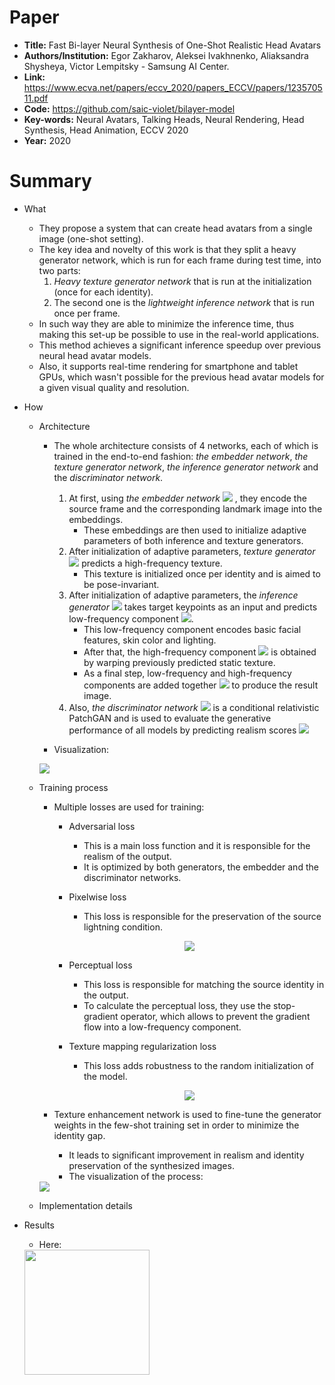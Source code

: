 # Paper
- __Title:__ Fast Bi-layer Neural Synthesis of One-Shot Realistic Head Avatars
- __Authors/Institution:__ Egor Zakharov, Aleksei Ivakhnenko, Aliaksandra Shysheya, Victor Lempitsky -  Samsung AI Center.
- __Link:__ https://www.ecva.net/papers/eccv_2020/papers_ECCV/papers/123570511.pdf
- __Code:__ https://github.com/saic-violet/bilayer-model
- __Key-words:__ Neural Avatars, Talking Heads, Neural Rendering, Head Synthesis, Head Animation, ECCV 2020
- __Year:__ 2020

# Summary
- What

  - They propose a system that can create head avatars from a single image (one-shot setting).
  - The key idea and novelty of this work is that they split a heavy generator network, which is run for each frame during test time, into two parts:
    1) *Heavy texture generator network* that is run at the initialization (once for each identity).
    2) The second one is the *lightweight inference network* that is run once per frame.
  - In such way they are able to minimize the inference time, thus making this set-up be possible to use in the real-world applications.
  - This method achieves a significant inference speedup over previous neural head avatar models.
  - Also, it supports real-time rendering for smartphone and tablet GPUs, which wasn't possible for the previous head avatar models for a given visual quality and resolution.

- How



  - Architecture
    - The whole architecture consists of 4 networks, each of which is trained in the end-to-end fashion: *the embedder network*, *the texture generator network*, *the inference generator network* and the *discriminator network*.
      1) At first, using *the embedder network*  <img src="https://latex.codecogs.com/gif.latex?E\Big(x^i(s),&space;y^i(s)\Big)"> , they encode the source frame and the corresponding landmark image into the embeddings.
          - These embeddings are then used to initialize adaptive parameters of both inference and texture generators.
      2) After initialization of adaptive parameters, *texture generator* <img src="https://latex.codecogs.com/gif.latex?G_{tex}\Big(\{e^{i}_{k}(s)&space;\}\Big)"> predicts a high-frequency texture. 
          - This texture is initialized once per identity and is aimed to be pose-invariant.
      3) After initialization of adaptive parameters, the *inference generator* <img src="https://latex.codecogs.com/gif.latex?G_{inf}\Big(y^{i}(t),&space;\{e^{i}_{k}(s)\}&space;\Big)"> takes target keypoints as an input and predicts low-frequency component <img src="https://latex.codecogs.com/gif.latex?\hat{x}_{LF}^{i}(t)">.
          - This low-frequency component encodes basic facial features, skin color and lighting.
          - After that, the high-frequency component <img src="https://latex.codecogs.com/gif.latex?\hat{x}_{HF}^{i}(t)"> is obtained by warping previously predicted static texture.
          - As a final step, low-frequency and high-frequency components are added together <img src="https://latex.codecogs.com/gif.latex?\hat{x}^{i}(t)&space;=&space;\hat{x}_{LF}^{i}(t)&space;&plus;&space;\hat{x}_{HF}^{i}(t)"> to produce the result image.
      4) Also, *the discriminator network* <img src="https://latex.codecogs.com/gif.latex?D\Big(x^{i}(t),&space;y^{i}(t)&space;\Big)"> is a conditional relativistic PatchGAN and is used to evaluate the generative performance of all models by predicting realism scores <img src="https://latex.codecogs.com/gif.latex?s^{i}(t)">
      
    - Visualization:
    
    <img src="https://saic-violet.github.io/bilayer-model/assets/scheme.png">
  
  - Training process
  
    - Multiple losses are used for training:
    
      - Adversarial loss
        - This is a main loss function and it is responsible for the realism of the output.
        - It is optimized by both generators, the embedder and the discriminator networks.
      
      - Pixelwise loss
        - This loss is responsible for the preservation of the source lightning condition.
      <p align="center">
        <img src="https://latex.codecogs.com/gif.latex?L^{G}_{pix}&space;=&space;\frac{1}{HW}\|\hat{x}^{i}_{LF}(t)&space;-&space;x^{i}(t)\|_{1}">
      </p>
      
      - Perceptual loss
        - This loss is responsible for matching the source identity in the output.
        - To calculate the perceptual loss, they use the stop-gradient operator, which allows to prevent the gradient flow into a low-frequency component.
      
      - Texture mapping regularization loss
        -  This loss adds robustness to the random initialization of the model.
      <p align="center">
        <img src="https://latex.codecogs.com/gif.latex?L^{G}_{reg}&space;=&space;\frac{1}{HW}\|w^{i}(t)&space;-&space;I\|_{1}">
      </p>
      
    - Texture enhancement network is used to fine-tune the generator weights in the few-shot training set in order to minimize the identity gap.
      - It leads to significant improvement in realism and identity preservation of the synthesized images.
      - The visualization of the process:
    <img src="https://user-images.githubusercontent.com/22610398/101676885-76d8ea80-3a64-11eb-8713-d066b8429ea1.png">
  
  - Implementation details

- Results

  - Here:
  <img src="https://saic-violet.github.io/bilayer-model/assets/visuals_comp.gif" width="200px">

